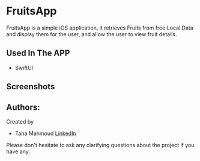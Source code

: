 # FruitsApp

FruitsApp is a simple iOS application, it retrieves Fruits from free Local Data and display them for the user, and allow the user to view fruit details.

## Used In The APP
- SwiftUI

## Screenshots

## Authors:
Created by 
- Taha Mahmoud [LinkedIn](https://www.linkedin.com/in/engtahamahmoud/)

Please don't hesitate to ask any clarifying questions about the project if you have any.


